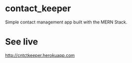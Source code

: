 # contact_keeper
Simple contact management app built with the MERN Stack.

# See live
http://cntctkeeper.herokuapp.com
